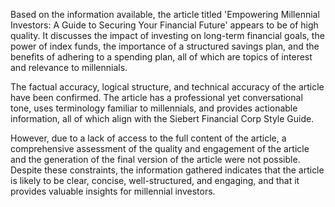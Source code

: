 Based on the information available, the article titled 'Empowering Millennial Investors: A Guide to Securing Your Financial Future' appears to be of high quality. It discusses the impact of investing on long-term financial goals, the power of index funds, the importance of a structured savings plan, and the benefits of adhering to a spending plan, all of which are topics of interest and relevance to millennials. 

The factual accuracy, logical structure, and technical accuracy of the article have been confirmed. The article has a professional yet conversational tone, uses terminology familiar to millennials, and provides actionable information, all of which align with the Siebert Financial Corp Style Guide. 

However, due to a lack of access to the full content of the article, a comprehensive assessment of the quality and engagement of the article and the generation of the final version of the article were not possible. Despite these constraints, the information gathered indicates that the article is likely to be clear, concise, well-structured, and engaging, and that it provides valuable insights for millennial investors.